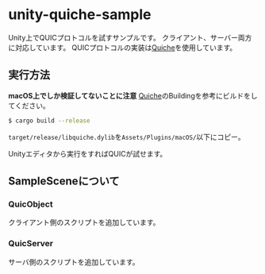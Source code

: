 # unity-quiche-sample

Unity上でQUICプロトコルを試すサンプルです。
クライアント、サーバー両方に対応しています。
QUICプロトコルの実装は[Quiche](https://github.com/cloudflare/quiche)を使用しています。

## 実行方法

**macOS上でしか検証してないことに注意**
[Quiche](https://github.com/cloudflare/quiche)のBuildingを参考にビルドをしてください。
```sh
$ cargo build --release
```
`target/release/libquiche.dylib`を`Assets/Plugins/macOS/`以下にコピー。

Unityエディタから実行をすればQUICが試せます。

## SampleSceneについて

### QuicObject
クライアント側のスクリプトを追加しています。

### QuicServer
サーバ側のスクリプトを追加しています。
